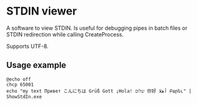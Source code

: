 ﻿# STDIN viewer

A software to view STDIN. Is useful for debugging pipes in batch files or STDIN redirection while calling CreateProcess.

Supports UTF-8.

## Usage example

```
@echo off
chcp 65001
echo "my text Привет こんにちは Grüß Gott ¡Hola! שלום 你好 أهلا Բարեւ" | ShowStdIn.exe
```
